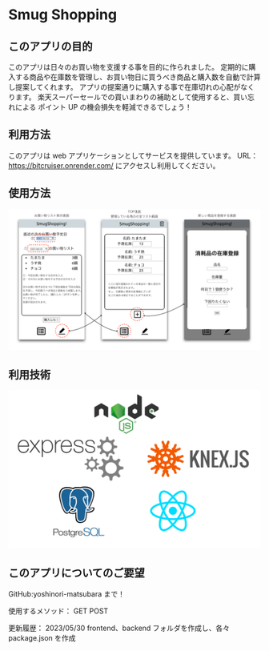 # Smug Shopping

## このアプリの目的

このアプリは日々のお買い物を支援する事を目的に作られました。
定期的に購入する商品や在庫数を管理し、お買い物日に買うべき商品と購入数を自動で計算し提案してくれます。
アプリの提案通りに購入する事で在庫切れの心配がなくります。
楽天スーパーセールでの買いまわりの補助として使用すると、買い忘れによる
ポイント UP の機会損失を軽減できるでしょう！

## 利用方法

このアプリは web アプリケーションとしてサービスを提供しています。
URL：https://bitcruiser.onrender.com/
にアクセスし利用してください。

## 使用方法

![利用方法簡易図](./image/Readme01.png)

## 利用技術

![利用方法簡易図](./image/Readme02.png)

## このアプリについてのご要望

GitHub:yoshinori-matsubara まで！

使用するメソッド：
GET
POST

更新履歴：
2023/05/30 frontend、backend フォルダを作成し、各々 package.json を作成
